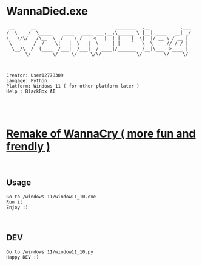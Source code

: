 # WannaDied.exe

```
 __      __                             ________  .__           .___
/  \    /  \_____    ____   ____ ___.__.\______ \ |__| ____   __| _/
\   \/\/   /\__  \  /    \ /    <   |  | |    |  \|  |/ __ \ / __ | 
 \        /  / __ \|   |  \   |  \___  | |    `   \  \  ___// /_/ | 
  \__/\  /  (____  /___|  /___|  / ____|/_______  /__|\___  >____ | 
       \/        \/     \/     \/\/             \/        \/     \/ 
       
       
       
Creator: User12778309
Langage: Python
Platform: Windows 11 ( for other platform later ) 
Help : BlackBox AI
```


<br>
<br>

# <ins>Remake of WannaCry ( more fun and frendly )<ins>

<br>

## Usage
```
Go to /windows 11/window11_10.exe 
Run it 
Enjoy :)

```

<br>

## DEV
```
Go to /windows 11/window11_10.py
Happy DEV :)
```